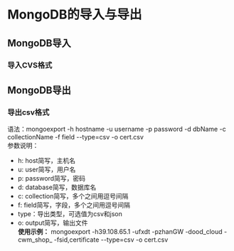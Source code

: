 # MongoDB的导入与导出

## MongoDB导入
### 导入CVS格式

## MongoDB导出
### 导出csv格式
语法：mongoexport -h hostname -u username -p password -d dbName -c collectionName -f field --type=csv -o cert.csv <br>
参数说明：
* h: host简写，主机名
* u: user简写，用户名
* p: password简写，密码
* d: database简写，数据库名
* c: collection简写，多个之间用逗号间隔
* f: field简写，字段，多个之间用逗号间隔
* type：导出类型，可选值为csv和json
* o: output简写，输出文件<br>
**使用示例：**
mongoexport -h39.108.65.1 -ufxdt -pzhanGW -dood_cloud -cwm_shop_ -fsid,certificate --type=csv -o cert.csv

